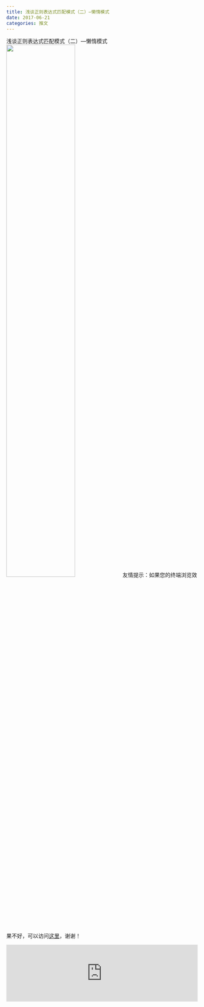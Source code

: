 ```yaml
---
title: 浅谈正则表达式匹配模式（二）—懒惰模式
date: 2017-06-21
categories: 推文
---
```

浅谈正则表达式匹配模式（二）—懒惰模式
<img src="http://mmbiz.qpic.cn/mmbiz_jpg/ACviaWTBFxhYDibC2nGJl9yqXgicmfKzOpmpzFHYAoMgD7CTBOMiamtnctiauJia8303KjicThHmqTI8C4u76wMC0gnng/0?wx_fmt=jpeg" style="width: 60%; height: auto;"/><!--more-->
友情提示：如果您的终端浏览效果不好，可以访问[这里](https://stata-club.github.io/stata_article/2017-06-21.html)，谢谢！
<iframe src="https://stata-club.github.io/stata_article/2017-06-21.html" id="iframepage" frameborder="0" scrolling="no" marginheight="0" marginwidth="0" width="100%" onLoad="iFrameHeight()"></iframe>
<script type="text/javascript" language="javascript">
function iFrameHeight() {
var ifm= document.getElementById("iframepage");
var subWeb = document.frames ? document.frames["iframepage"].document : ifm.contentDocument;   
if(ifm != null && subWeb != null) {
 ifm.height = subWeb.body.scrollHeight;
} 
} 
</script> 
